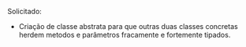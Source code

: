 Solicitado:
- Criação de classe abstrata para que outras duas classes concretas herdem metodos e parâmetros fracamente e fortemente tipados.